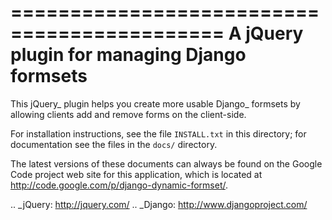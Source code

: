 ============================================
A jQuery plugin for managing Django formsets
============================================

This jQuery_ plugin helps you create more usable Django_ formsets by
allowing clients add and remove forms on the client-side.

For installation instructions, see the file ``INSTALL.txt`` in
this directory; for documentation see the files in the ``docs/``
directory.

The latest versions of these documents can always be found on the
Google Code project web site for this application, which is located at
http://code.google.com/p/django-dynamic-formset/.

.. _jQuery: http://jquery.com/
.. _Django: http://www.djangoproject.com/
